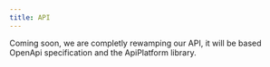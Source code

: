 ```yaml
---
title: API
---
```


Coming soon, we are completly rewamping our API, it will be based OpenApi specification and the ApiPlatform library.